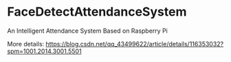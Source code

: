 # FaceDetectAttendanceSystem
An Intelligent Attendance System Based on Raspberry Pi


More details: https://blog.csdn.net/qq_43499622/article/details/116353032?spm=1001.2014.3001.5501 
